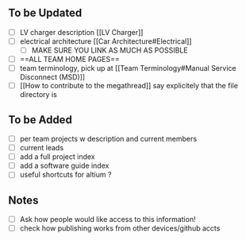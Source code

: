 ## To be Updated
- [ ] LV charger description [[LV Charger]]
- [ ] electrical architecture [[Car Architecture#Electrical]]
	- [ ] MAKE SURE YOU LINK AS MUCH AS POSSIBLE
- [ ] ==ALL TEAM HOME PAGES==
- [ ] team terminology, pick up at [[Team Terminology#Manual Service Disconnect (MSD)]]
- [ ] [[How to contribute to the megathread]] say explicitely that the file directory is 
## To be Added
- [ ] per team projects w description and current members
- [ ] current leads
- [ ] add a full project index 
- [ ] add a software guide index
- [ ] useful shortcuts for altium ?
## Notes
- [ ] Ask how people would like access to this information!
- [ ] check how publishing works from other devices/github accts